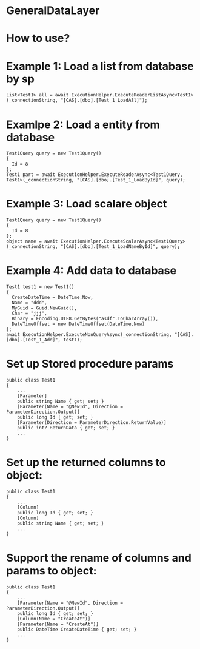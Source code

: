 # GeneralDataLayer
# How to use?
# Example 1: Load a list from database by sp
	List<Test1> all = await ExecutionHelper.ExecuteReaderListAsync<Test1>(_connectionString, "[CAS].[dbo].[Test_1_LoadAll]");
  
# Examlpe 2: Load a entity from database
	Test1Query query = new Test1Query()
	{
	  Id = 8
	};
	Test1 part = await ExecutionHelper.ExecuteReaderAsync<Test1Query, Test1>(_connectionString, "[CAS].[dbo].[Test_1_LoadById]", query);

# Example 3: Load scalare object
	Test1Query query = new Test1Query()
	{
	  Id = 8
	};
	object name = await ExecutionHelper.ExecuteScalarAsync<Test1Query>(_connectionString, "[CAS].[dbo].[Test_1_LoadNameById]", query);
  
# Example 4: Add data to database
	Test1 test1 = new Test1()
	{
	  CreateDateTime = DateTime.Now,
	  Name = "ddd",
	  MyGuid = Guid.NewGuid(),
	  Char = "jjj",
	  Binary = Encoding.UTF8.GetBytes("asdf".ToCharArray()),
	  DateTimeOffset = new DateTimeOffset(DateTime.Now)
	};
	await ExecutionHelper.ExecuteNonQueryAsync(_connectionString, "[CAS].[dbo].[Test_1_Add]", test1);
  
# Set up Stored procedure params
	public class Test1
	{
		...
		[Parameter]
		public string Name { get; set; }
		[Parameter(Name = "@NewId", Direction = ParameterDirection.Output)]
		public long Id { get; set; }
		[Parameter(Direction = ParameterDirection.ReturnValue)]
		public int? ReturnData { get; set; }
		...
	}

# Set up the returned columns to object:
	public class Test1
	{
		...
		[Column]
		public long Id { get; set; }
		[Column]
		public string Name { get; set; }
		...
	}

# Support the rename of columns and params to object:
	public class Test1
	{
		...
		[Parameter(Name = "@NewId", Direction = ParameterDirection.Output)]
		public long Id { get; set; }
		[Column(Name = "CreateAt")]
		[Parameter(Name = "CreateAt")]
		public DateTime CreateDateTime { get; set; }
		...
	}
